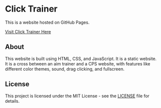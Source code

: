 # Click Trainer

This is a website hosted on GitHub Pages.

[Visit Click Trainer Here](https://iheartgithub1234.github.io/click-trainer/)

## About

This website is built using HTML, CSS, and JavaScript. It is a static website. It is a cross between an aim trainer and a CPS website, with features like different color themes, sound, drag clicking, and fullscreen.

## License

This project is licensed under the MIT License - see the [LICENSE](LICENSE) file for details.
